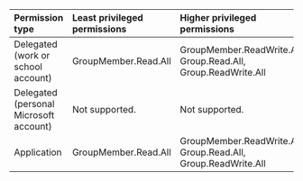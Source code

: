 |Permission type|Least privileged permissions|Higher privileged permissions|
|:---|:---|:---|
|Delegated (work or school account)|GroupMember.Read.All|GroupMember.ReadWrite.All, Group.Read.All, Group.ReadWrite.All|
|Delegated (personal Microsoft account)|Not supported.|Not supported.|
|Application|GroupMember.Read.All|GroupMember.ReadWrite.All, Group.Read.All, Group.ReadWrite.All|